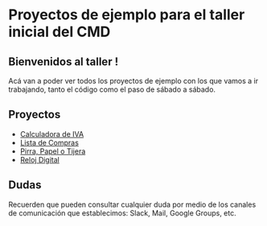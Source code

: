 # Proyectos de ejemplo para el taller inicial del CMD


## Bienvenidos al taller !

Acá van a poder ver todos los proyectos de ejemplo con los que vamos a ir trabajando, tanto el código como el paso de sábado a sábado.

## Proyectos
* [Calculadora de IVA](preview)
* [Lista de Compras](preview)
* [Pirra, Papel o Tijera](preview)
* [Reloj Digital](preview)

## Dudas

Recuerden que pueden consultar cualquier duda por medio de los canales de comunicación que establecimos: Slack, Mail, Google Groups, etc.
